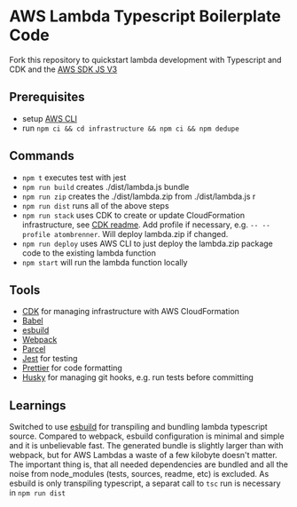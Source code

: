 # AWS Lambda Typescript Boilerplate Code

Fork this repository to quickstart lambda development with Typescript and CDK and the [AWS SDK JS V3](https://github.com/aws/aws-sdk-js-v3)

## Prerequisites

- setup [AWS CLI](https://docs.aws.amazon.com/cli/latest/userguide/install-cliv2.html)
- run `npm ci && cd infrastructure && npm ci && npm dedupe`

## Commands

- `npm t` executes test with jest
- `npm run build` creates ./dist/lambda.js bundle
- `npm run zip` creates the ./dist/lambda.zip from ./dist/lambda.js r
- `npm run dist` runs all of the above steps
- `npm run stack` uses CDK to create or update CloudFormation infrastructure, see [CDK readme](./infrastructure/README.md).
   Add profile if necessary, e.g. `-- --profile atombrenner`. Will deploy lambda.zip if changed.
- `npm run deploy` uses AWS CLI to just deploy the lambda.zip package code to the existing lambda function
- `npm start` will run the lambda function locally

## Tools

- [CDK](https://docs.aws.amazon.com/cdk/api/latest/docs/aws-construct-library.html) for managing infrastructure with AWS CloudFormation
- [Babel](https://babeljs.io/)
- [esbuild](https://esbuild.github.io/)
- [Webpack](https://webpack.js.org/)
- [Parcel](https://github.com/parcel-bundler/parcel)
- [Jest](https://jestjs.io/) for testing
- [Prettier](https://prettier.io/) for code formatting
- [Husky](https://github.com/typicode/husky) for managing git hooks, e.g. run tests before committing

## Learnings

Switched to use [esbuild](https://esbuild.github.io/) for transpiling and bundling lambda typescript source.
Compared to webpack, esbuild configuration is minimal and simple and it is unbelievable fast.
The generated bundle is slightly larger than with webpack, but for AWS Lambdas a waste of a few kilobyte doesn't matter.
The important thing is, that all needed dependencies are bundled and all the noise from node_modules (tests, sources, readme, etc) is excluded.
As esbuild is only transpiling typescript, a separat call to `tsc` run is necessary in `npm run dist`
